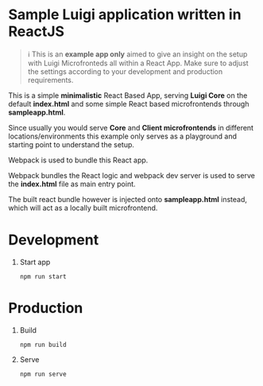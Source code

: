 # Sample Luigi application written in ReactJS

> :information_source: This is an **example app only** aimed to give an insight on the setup with Luigi Microfronteds all within a React App. Make sure to adjust the settings according to your development and production requirements.  

This is a simple **minimalistic** React Based App, serving **Luigi Core** on the default **index.html** and some simple React based microfrontends through **sampleapp.html**.

Since usually you would serve **Core** and **Client microfrontends** in different locations/environments this example only serves as a playground and starting point to understand the setup. 

Webpack is used to bundle this React app.  

Webpack bundles the React logic and webpack dev server is used to serve the **index.html** file as main entry point.

The built react bundle however is injected onto **sampleapp.html** instead, which will act as a locally built microfrontend. 


# Development
1. Start app

    `npm run start`

# Production 

1. Build

    `npm run build`

2. Serve

    `npm run serve`